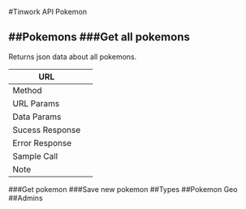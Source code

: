 #Tinwork API Pokemon

##Pokemons 
###Get all pokemons
----
  Returns json data about all pokemons.

| URL             	|   	|
|-----------------	|---	|
| Method          	|   	|
| URL Params      	|   	|
| Data Params     	|   	|
| Sucess Response 	|   	|
| Error Response  	|   	|
| Sample Call     	|   	|
| Note            	|   	|

###Get pokemon
###Save new pokemon
##Types
##Pokemon Geo
##Admins
